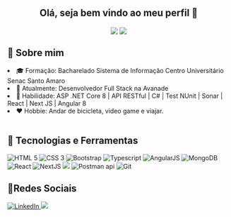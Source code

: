 <h2 align="center">
  Olá, seja bem vindo ao meu perfil 👋
</h2>

<div align="center">
  <img align="center" src="https://github-readme-stats.vercel.app/api?username=JussaraAndrade&show_icons=true&theme=onedark&hide_border=true" />
  <img align="center" src="https://github-readme-stats.vercel.app/api/top-langs/?username=JussaraAndrade&langs_count=8&layout=compact&theme=onedark&hide_border=true&include_all_commits=true&count_private=true&)" />
  
</div>

## 📌 Sobre mim
<li>🎓 Formação: Bacharelado Sistema de Informação Centro Universitário Senac Santo Amaro</li>
<li>💼 Atualmente: Desenvolvedor Full Stack na Avanade</li>
<li>🔨 Habilidade: ASP .NET Core 8 | API RESTful | C# | Test NUnit | Sonar | React | Next JS | Angular 8</li>
<li>❤  Hobbie: Andar de bicicleta, video game e viajar.</li>	
 
<br>
<div>

## 🚀 Tecnologias e Ferramentas 
<img src="https://img.icons8.com/color/48/000000/html-5.png" title="HTML 5" />
<img src="https://img.icons8.com/color/48/000000/css3.png" title="CSS 3" />
<img src="https://img.icons8.com/color/48/000000/bootstrap.png" title="Bootstrap" />
<img src="https://img.icons8.com/color/48/000000/typescript.png" title="Typescript" />
<img src="https://img.icons8.com/color/48/000000/angularjs.png" title="AngularJS" />
<img src="https://img.icons8.com/color/48/673737/mongodb.png" title="MongoDB" />
<img src="https://img.icons8.com/?size=48&id=35989&format=png&color=4E7AB5" title="React" />
<img src="https://img.icons8.com/?size=48&id=r2OarXWQc7B6&format=png&color=000000" title="NextJS" />
<img src="https://img.icons8.com/color/48/000000/c-sharp-logo.png"/>
<img src="https://img.icons8.com/wired/48/FFCB2B/postman-api.png" title="Postman api" />
<img src="https://img.icons8.com/color/48/000000/git.png" title="Git" />
</div>

## 📱Redes Sociais
<div aligin="center">
  <a href="https://www.linkedin.com/in/jussara-andrade-731731142/" target="_blank">
    <img src="https://img.shields.io/badge/LinkedIn-0077B5?style=for-the-badge&logo=linkedin&logoColor=white" title="LinkedIn" style="max-width:100%;">
  </a>
  <a href="https://www.credly.com/users/jussara-de-jesus-andrade/badges" target="_blank">
   <img src="https://img.icons8.com/color/48/000000/guarantee.png"/>
  </a> 
</div>
